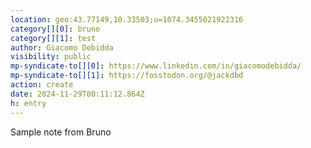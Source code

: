 ```yaml
---
location: geo:43.77149,10.33503;u=1074.3455021922316
category[][0]: bruno
category[][1]: test
author: Giacomo Debidda
visibility: public
mp-syndicate-to[][0]: https://www.linkedin.com/in/giacomodebidda/
mp-syndicate-to[][1]: https://fosstodon.org/@jackdbd
action: create
date: 2024-11-29T00:11:12.864Z
h: entry
---
```


Sample note from Bruno